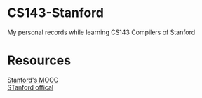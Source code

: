 # CS143-Stanford
My personal records while learning CS143 Compilers of Stanford

# Resources
[Stanford's MOOC](https://lagunita.stanford.edu/courses/Engineering/Compilers/Fall2014/info)  
[STanford offical](http://web.stanford.edu/class/cs143/)

